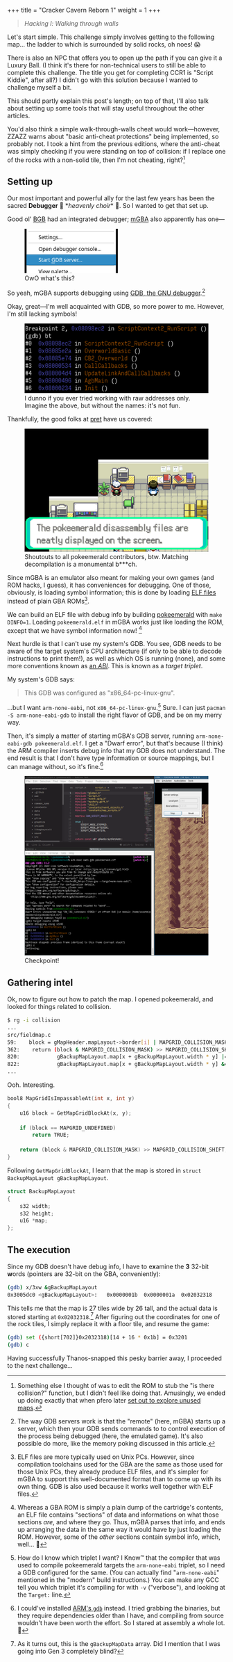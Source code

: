 +++
title = "Cracker Cavern Reborn 1"
weight = 1
+++

> *Hacking Ⅰ: Walking through walls*

<!-- more -->

Let's start simple.
This challenge simply involves getting to the following map... the ladder to which is surrounded by solid rocks, oh noes! 😱

There is also an NPC that offers you to open up the path if you can give it a Luxury Ball.
(I think it's there for non-technical users to still be able to complete this challenge. The title you get for completing CCR1 is "Script Kiddie", after all?)
I didn't go with this solution because I wanted to challenge myself a bit.

This should partly explain this post's length; on top of that, I'll also talk about setting up some tools that will stay useful throughout the other articles.

You'd also think a simple walk-through-walls cheat would work—however, ZZAZZ warns about "basic anti-cheat protections" being implemented, so probably not.
I took a hint from the previous editions, where the anti-cheat was simply checking if you were standing on top of collision: if I replace one of the rocks with a non-solid tile, then I'm not cheating, right?[^wtw]

[^wtw]: Something else I thought of was to edit the ROM to stub the "is there collision?" function, but I didn't feel like doing that. Amusingly, we ended up doing exactly that when pfero later [set out to explore unused maps](//cdn.discordapp.com/attachments/959199845191659540/960527009866473562/output.mp4).

## Setting up

Our most important and powerful ally for the last few years has been the sacred **Debugger** 👼&nbsp;\**heavenly choir*\*&nbsp;👼.
So I wanted to get that set up.

Good ol' [BGB](//bgb.bircd.org) had an integrated debugger; [mGBA](//mgba.io) also apparently has one—

<figure>
<img alt="screenshot of GDB option in mGBA's Tools menu" src="gdb_srv.png">
<figcaption>OwO what's this?</figcaption>
</figure>

So yeah, mGBA supports debugging using [GDB, the GNU debugger](//sourceware.org/gdb).[^gdb_server]

Okay, great—I'm well acquainted with GDB, so more power to me.
However, I'm still lacking symbols!

<figure>
<img alt="Screenshot of a debugger backtrace" src="backtrace.png">
<figcaption>I dunno if you ever tried working with raw addresses only. Imagine the above, but without the names: it's not fun.</figcaption>
</figure>

Thankfully, the good folks at [pret](//github.com/pret) have us covered:

<figure>
<img alt="In-game text about pokeemerald" src="pokeemerald.png">
<figcaption>Shoutouts to all pokeemerald contributors, btw. Matching decompilation is a monumental b***ch.</figcaption>
</figure>

Since mGBA is an emulator also meant for making your own games (and ROM hacks, I guess), it has conveniences for debugging.
One of those, obviously, is loading symbol information; this is done by loading [ELF files](//en.wikipedia.org/wiki/Executable_and_Linkable_Format) instead of plain GBA ROMs[^elf].

We can build an ELF file with debug info by building [pokeemerald](//github.com/pret/pokeemerald) with `make DINFO=1`.
Loading `pokeemerald.elf` in mGBA works just like loading the ROM, except that we have symbol information now! [^relocs]

Next hurdle is that I can't use my system's GDB.
You see, GDB needs to be aware of the target system's CPU architecture (if only to be able to decode instructions to print them!), as well as which OS is running (none), and some more conventions known as [an *ABI*](//en.wikipedia.org/wiki/Application_binary_interface).
This is known as a *target triplet*.

My system's GDB says:
> This GDB was configured as "x86_64-pc-linux-gnu".

...but I want `arm-none-eabi`, not `x86_64-pc-linux-gnu`.[^which_triplet]
Sure. I can just `pacman -S arm-none-eabi-gdb` to install the right flavor of GDB, and be on my merry way.

Then, it's simply a matter of starting mGBA's GDB server, running `arm-none-eabi-gdb pokeemerald.elf`.
I get a "Dwarf error", but that's because (I think) the ARM compiler inserts debug info that my GDB does not understand.
The end result is that I don't have type information or source mappings, but I can manage without, so it's fine.[^arm_gdb]

<figure>
<img alt="Screenshot of a successful connection to mGBA" src="connected.png">
<figcaption>Checkpoint!</figcaption>
</figure>

[^gdb_server]: The way GDB servers work is that the "remote" (here, mGBA) starts up a server, which then your GDB sends commands to to control execution of the process being debugged (here, the emulated game). It's also possible do more, like the memory poking discussed in this article.

[^elf]: ELF files are more typically used on Unix PCs. However, since compilation toolchains used for the GBA are the same as those used for those Unix PCs, they already produce ELF files, and it's simpler for mGBA to support this well-documented format than to come up with its own thing. GDB is also used because it works well together with ELF files.

[^relocs]: Whereas a GBA ROM is simply a plain dump of the cartridge's contents, an ELF file contains "sections" of data and informations on what those sections *are*, and where they go. Thus, mGBA parses that info, and ends up arranging the data in the same way it would have by just loading the ROM. However, some of the *other* sections contain symbol info, which, well... 👀

[^which_triplet]: How do I know which triplet I want? I Know™ that the compiler that was used to compile pokeemerald targets the `arm-none-eabi` triplet, so I need a GDB configured for the same. (You can actually find "`arm-none-eabi`" mentioned in the "modern" build instructions.) You can make any GCC tell you which triplet it's compiling for with `-v` ("verbose"), and looking at the `Target:` line.

[^arm_gdb]: I could've installed [ARM's `gdb`](//developer.arm.com/downloads/-/gnu-rm) instead. I tried grabbing the binaries, but they require dependencies older than I have, and compiling from source wouldn't have been worth the effort. So I stared at assembly a whole lot. 🙂

## Gathering intel

Ok, now to figure out how to patch the map.
I opened pokeemerald, and looked for things related to collision.

```bash
$ rg -i collision
...
src/fieldmap.c
59:    block = gMapHeader.mapLayout->border[i] | MAPGRID_COLLISION_MASK;                              \
362:    return (block & MAPGRID_COLLISION_MASK) >> MAPGRID_COLLISION_SHIFT;
820:            gBackupMapLayout.map[x + gBackupMapLayout.width * y] |= MAPGRID_COLLISION_MASK;
822:            gBackupMapLayout.map[x + gBackupMapLayout.width * y] &= ~MAPGRID_COLLISION_MASK;
...
```

Ooh. Interesting.

```c
bool8 MapGridIsImpassableAt(int x, int y)
{
    u16 block = GetMapGridBlockAt(x, y);

    if (block == MAPGRID_UNDEFINED)
        return TRUE;

    return (block & MAPGRID_COLLISION_MASK) >> MAPGRID_COLLISION_SHIFT;
}
```

Following `GetMapGridBlockAt`, I learn that the map is stored in `struct BackupMapLayout gBackupMapLayout`.

```c
struct BackupMapLayout
{
    s32 width;
    s32 height;
    u16 *map;
};
```

## The execution

Since my GDB doesn't have debug info, I have to e**x**amine the **3** 32-bit **w**ords (pointers are 32-bit on the GBA, conveniently):

```bash
(gdb) x/3xw &gBackupMapLayout
0x3005dc0 <gBackupMapLayout>:	0x0000001b	0x0000001a	0x02032318
```

This tells me that the map is 27 tiles wide by 26 tall, and the actual data is stored starting at `0x02032318`.[^gBackupMapData]
After figuring out the coordinates for one of the rock tiles, I simply replace it with a floor tile, and resume the game:

```bash
(gdb) set ({short[702]}0x2032318)[14 + 16 * 0x1b] = 0x3201
(gdb) c
```

Having successfully Thanos-snapped this pesky barrier away, I proceeded to the next challenge...

[^gBackupMapData]: As it turns out, this is the `gBackupMapData` array. Did I mention that I was going into Gen 3 completely blind?
